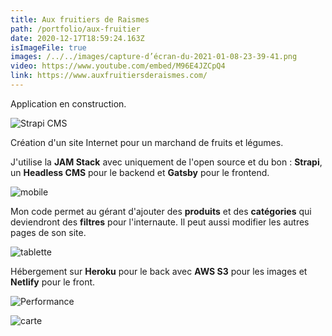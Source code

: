 ```yaml
---
title: Aux fruitiers de Raismes
path: /portfolio/aux-fruitier
date: 2020-12-17T18:59:24.163Z
isImageFile: true
images: /../../images/capture-d’écran-du-2021-01-08-23-39-41.png
video: https://www.youtube.com/embed/M96E4JZCpQ4
link: https://www.auxfruitiersderaismes.com/
---
```

Application en construction.

![Strapi CMS](/../../images/capture-d’écran-du-2021-01-08-23-45-50.png "Strapi CMS")

Création d'un site Internet pour un marchand de fruits et légumes.

J'utilise la **JAM Stack** avec uniquement de l'open source et du bon : **Strapi**, un **Headless CMS** pour le backend et **Gatsby** pour le frontend.

![mobile](/../../images/capture-d’écran-du-2021-01-08-23-42-38.png "mobile")

Mon code permet au gérant d'ajouter des **produits** et des **catégories** qui deviendront des **filtres** pour l'internaute. Il peut aussi modifier les autres pages de son site.

![tablette](/../../images/capture-d’écran-du-2021-01-08-23-38-15.png "tablette")

Hébergement sur **Heroku** pour le back avec **AWS S3** pour les images et **Netlify** pour le front.

![Performance](/../../images/capture-d’écran-du-2021-01-09-20-46-55.png "Performance")

![carte](/../../images/capture-d’écran-du-2021-01-08-23-38-49.png "carte")
